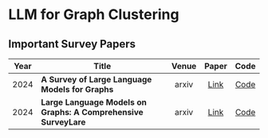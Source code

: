 #  LLM for Graph Clustering



## Important Survey Papers

| Year | Title                                                           | Venue |                            Paper                             | Code                                                                        |
| ---- | --------------------------------------------------------------- | :---: | :----------------------------------------------------------: | :-------------------------------------------------------------------------: |
| 2024 | **A Survey of Large Language Models for Graphs**                | arxiv | [Link](https://arxiv.org/pdf/2405.08011)                     | [Code](https://github.com/HKUDS/Awesome-LLM4Graph-Papers)                   |
| 2024 | **Large Language Models on Graphs: A Comprehensive SurveyLare** | arxiv | [Link](https://arxiv.org/abs/2312.02783)                     | [Code](https://github.com/PeterGriffinJin/Awesome-Language-Model-on-Graphs) |

